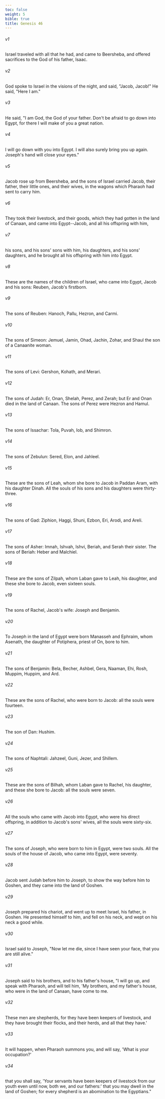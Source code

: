 ```yaml
---
toc: false
weight: 5
bible: true
title: Genesis 46
---
```




###### v1 
Israel traveled with all that he had, and came to Beersheba, and offered sacrifices to the God of his father, Isaac. 

###### v2 
God spoke to Israel in the visions of the night, and said, "Jacob, Jacob!" He said, "Here I am." 

###### v3 
He said, "I am God, the God of your father. Don't be afraid to go down into Egypt, for there I will make of you a great nation. 

###### v4 
I will go down with you into Egypt. I will also surely bring you up again. Joseph's hand will close your eyes." 

###### v5 
Jacob rose up from Beersheba, and the sons of Israel carried Jacob, their father, their little ones, and their wives, in the wagons which Pharaoh had sent to carry him. 

###### v6 
They took their livestock, and their goods, which they had gotten in the land of Canaan, and came into Egypt--Jacob, and all his offspring with him, 

###### v7 
his sons, and his sons' sons with him, his daughters, and his sons' daughters, and he brought all his offspring with him into Egypt. 

###### v8 
These are the names of the children of Israel, who came into Egypt, Jacob and his sons: Reuben, Jacob's firstborn. 

###### v9 
The sons of Reuben: Hanoch, Pallu, Hezron, and Carmi. 

###### v10 
The sons of Simeon: Jemuel, Jamin, Ohad, Jachin, Zohar, and Shaul the son of a Canaanite woman. 

###### v11 
The sons of Levi: Gershon, Kohath, and Merari. 

###### v12 
The sons of Judah: Er, Onan, Shelah, Perez, and Zerah; but Er and Onan died in the land of Canaan. The sons of Perez were Hezron and Hamul. 

###### v13 
The sons of Issachar: Tola, Puvah, Iob, and Shimron. 

###### v14 
The sons of Zebulun: Sered, Elon, and Jahleel. 

###### v15 
These are the sons of Leah, whom she bore to Jacob in Paddan Aram, with his daughter Dinah. All the souls of his sons and his daughters were thirty-three. 

###### v16 
The sons of Gad: Ziphion, Haggi, Shuni, Ezbon, Eri, Arodi, and Areli. 

###### v17 
The sons of Asher: Imnah, Ishvah, Ishvi, Beriah, and Serah their sister. The sons of Beriah: Heber and Malchiel. 

###### v18 
These are the sons of Zilpah, whom Laban gave to Leah, his daughter, and these she bore to Jacob, even sixteen souls. 

###### v19 
The sons of Rachel, Jacob's wife: Joseph and Benjamin. 

###### v20 
To Joseph in the land of Egypt were born Manasseh and Ephraim, whom Asenath, the daughter of Potiphera, priest of On, bore to him. 

###### v21 
The sons of Benjamin: Bela, Becher, Ashbel, Gera, Naaman, Ehi, Rosh, Muppim, Huppim, and Ard. 

###### v22 
These are the sons of Rachel, who were born to Jacob: all the souls were fourteen. 

###### v23 
The son of Dan: Hushim. 

###### v24 
The sons of Naphtali: Jahzeel, Guni, Jezer, and Shillem. 

###### v25 
These are the sons of Bilhah, whom Laban gave to Rachel, his daughter, and these she bore to Jacob: all the souls were seven. 

###### v26 
All the souls who came with Jacob into Egypt, who were his direct offspring, in addition to Jacob's sons' wives, all the souls were sixty-six. 

###### v27 
The sons of Joseph, who were born to him in Egypt, were two souls. All the souls of the house of Jacob, who came into Egypt, were seventy. 

###### v28 
Jacob sent Judah before him to Joseph, to show the way before him to Goshen, and they came into the land of Goshen. 

###### v29 
Joseph prepared his chariot, and went up to meet Israel, his father, in Goshen. He presented himself to him, and fell on his neck, and wept on his neck a good while. 

###### v30 
Israel said to Joseph, "Now let me die, since I have seen your face, that you are still alive." 

###### v31 
Joseph said to his brothers, and to his father's house, "I will go up, and speak with Pharaoh, and will tell him, 'My brothers, and my father's house, who were in the land of Canaan, have come to me. 

###### v32 
These men are shepherds, for they have been keepers of livestock, and they have brought their flocks, and their herds, and all that they have.' 

###### v33 
It will happen, when Pharaoh summons you, and will say, 'What is your occupation?' 

###### v34 
that you shall say, 'Your servants have been keepers of livestock from our youth even until now, both we, and our fathers:' that you may dwell in the land of Goshen; for every shepherd is an abomination to the Egyptians."


